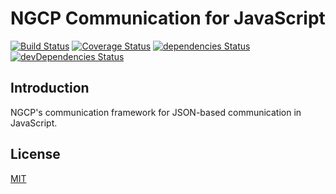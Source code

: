 # NGCP Communication for JavaScript

[![Build Status](https://travis-ci.org/NGCP/communication-js.svg?branch=master)](https://travis-ci.org/NGCP/communication-js)
[![Coverage Status](https://coveralls.io/repos/github/NGCP/communication-js/badge.svg?branch=master&service=github)](https://coveralls.io/github/NGCP/communication-js?branch=master)
[![dependencies Status](https://david-dm.org/NGCP/communication-js/status.svg)](https://david-dm.org/NGCP/communication-js)
[![devDependencies Status](https://david-dm.org/NGCP/communication-js/dev-status.svg)](https://david-dm.org/NGCP/communication-js?type=dev)

## Introduction

NGCP's communication framework for JSON-based communication in JavaScript.

## License

[MIT](https://github.com/NGCP/communication-js/blob/master/LICENSE)
